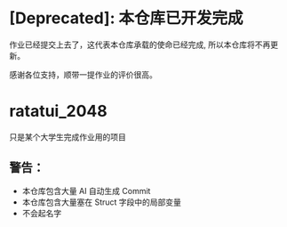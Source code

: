# [Deprecated]: 本仓库已开发完成
作业已经提交上去了，这代表本仓库承载的使命已经完成,
所以本仓库将不再更新。

感谢各位支持，顺带一提作业的评价很高。

# ratatui_2048
只是某个大学生完成作业用的项目

## 警告：
- 本仓库包含大量 AI 自动生成 Commit
- 本仓库包含大量塞在 Struct 字段中的局部变量
- 不会起名字
